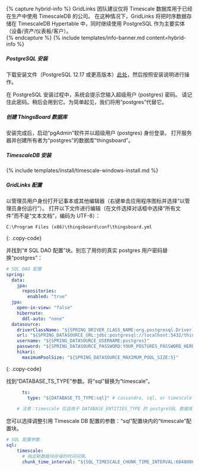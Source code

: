 {% capture hybrid-info %}
GridLinks 团队建议仅将 Timescale 数据库用于已经在生产中使用 TimescaleDB 的公司。
在这种情况下，GridLinks 将把时序数据存储在 TimescaleDB Hypertable 中，同时继续使用 PostgreSQL 作为主要实体（设备/资产/仪表板/客户）。  
{% endcapture %}
{% include templates/info-banner.md content=hybrid-info %}

##### PostgreSQL 安装

下载安装文件（PostgreSQL 12.17 或更高版本）[此处](https://www.enterprisedb.com/downloads/postgres-postgresql-downloads#windows)，然后按照安装说明进行操作。

在 PostgreSQL 安装过程中，系统会提示您输入超级用户 (postgres) 密码。
请记住此密码。稍后会用到它。为简单起见，我们将用“postgres”代替它。

##### 创建 ThingsBoard 数据库

安装完成后，启动“pgAdmin”软件并以超级用户 (postgres) 身份登录。
打开服务器并创建所有者为“postgres”的数据库“thingsboard”。

##### TimescaleDB 安装

{% include templates/install/timescale-windows-install.md %}

##### GridLinks 配置

以管理员用户身份打开记事本或其他编辑器（右键单击应用程序图标并选择“以管理员身份运行”）。
打开以下文件进行编辑（在文件选择对话框中选择“所有文件”而不是“文本文档”，编码为 UTF-8）：

```text 
C:\Program Files (x86)\thingsboard\conf\thingsboard.yml
``` 
{: .copy-code}


并找到“# SQL DAO 配置”块。别忘了用你的真实 postgres 用户密码替换“postgres”：

```yml
# SQL DAO 配置
spring:
  data:
    jpa:
      repositories:
        enabled: "true"
  jpa:
    open-in-view: "false"
    hibernate:
      ddl-auto: "none"
  datasource:
    driverClassName: "${SPRING_DRIVER_CLASS_NAME:org.postgresql.Driver}"
    url: "${SPRING_DATASOURCE_URL:jdbc:postgresql://localhost:5432/thingsboard}"
    username: "${SPRING_DATASOURCE_USERNAME:postgres}"
    password: "${SPRING_DATASOURCE_PASSWORD:YOUR_POSTGRES_PASSWORD_HERE}"
    hikari:
      maximumPoolSize: "${SPRING_DATASOURCE_MAXIMUM_POOL_SIZE:5}"
``` 
{: .copy-code}

找到“DATABASE_TS_TYPE”参数。将“sql”替换为“timescale”。

```yml
      ts:
        type: "${DATABASE_TS_TYPE:sql}" # cassandra, sql, or timescale (for hybrid mode, DATABASE_TS_TYPE value should be cassandra, or timescale)
    
    # 注意：timescale 仅适用于 DATABASE_ENTITIES_TYPE 的 postgreSQL 数据库。
```

您可以选择调整引用 Timescale DB 配置的参数：“sql”配置块内的“timescale”配置块。

```yml
# SQL 配置参数
sql:
    timescale:
      # 指定新数据块存储的时间间隔。
      chunk_time_interval: "${SQL_TIMESCALE_CHUNK_TIME_INTERVAL:604800000}"
```